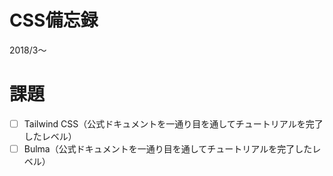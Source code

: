 # CSS備忘録
2018/3〜

# 課題
- [ ] Tailwind CSS（公式ドキュメントを一通り目を通してチュートリアルを完了したレベル）
- [ ] Bulma（公式ドキュメントを一通り目を通してチュートリアルを完了したレベル）
